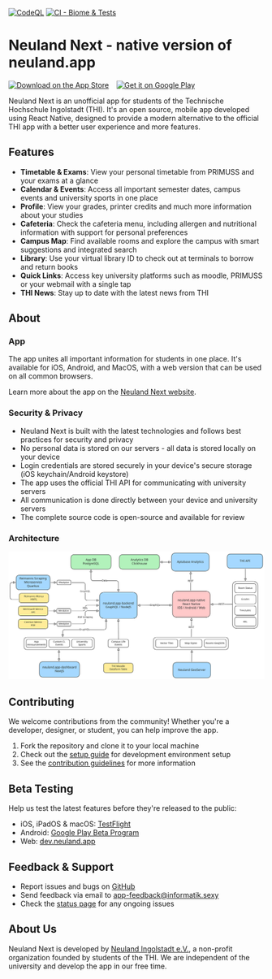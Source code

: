 [![CodeQL](https://github.com/neuland-ingolstadt/neuland.app-native/actions/workflows/codeql.yml/badge.svg)](https://github.com/neuland-ingolstadt/neuland.app-native/actions/workflows/codeql.yml)
[![CI - Biome & Tests](https://github.com/neuland-ingolstadt/neuland.app-native/actions/workflows/ci.yml/badge.svg)](https://github.com/neuland-ingolstadt/neuland.app-native/actions/workflows/ci.yml)

# Neuland Next - native version of neuland.app

<div style="display: flex; align-items: center; gap: 15px;">
  <a href="https://apps.apple.com/app/neuland-next/id1617096811">
    <img alt="Download on the App Store" src="assets/github/Apple_Badge_EN.svg" height="50px" />
  </a>
  <a href="https://play.google.com/store/apps/details?id=app.neuland">
    <img alt="Get it on Google Play" src="assets/github/Google_Badge_EN.svg" height="50px" />
  </a>
</div>

Neuland Next is an unofficial app for students of the Technische Hochschule Ingolstadt (THI). It's an open source, mobile app developed using React Native, designed to provide a modern alternative to the official THI app with a better user experience and more features.

## Features

- **Timetable & Exams**: View your personal timetable from PRIMUSS and your exams at a glance
- **Calendar & Events**: Access all important semester dates, campus events and university sports in one place
- **Profile**: View your grades, printer credits and much more information about your studies
- **Cafeteria**: Check the cafeteria menu, including allergen and nutritional information with support for personal preferences
- **Campus Map**: Find available rooms and explore the campus with smart suggestions and integrated search
- **Library**: Use your virtual library ID to check out at terminals to borrow and return books
- **Quick Links**: Access key university platforms such as moodle, PRIMUSS or your webmail with a single tap
- **THI News**: Stay up to date with the latest news from THI

## About

### App

The app unites all important information for students in one place. It's available for iOS, Android, and MacOS, with a web version that can be used on all common browsers.

Learn more about the app on the [Neuland Next website](https://next.neuland.app).

### Security & Privacy

- Neuland Next is built with the latest technologies and follows best practices for security and privacy
- No personal data is stored on our servers - all data is stored locally on your device
- Login credentials are stored securely in your device's secure storage (iOS keychain/Android keystore)
- The app uses the official THI API for communicating with university servers
- All communication is done directly between your device and university servers
- The complete source code is open-source and available for review

### Architecture

<img src="assets/github/architecture.svg" alt="Architecture" width="800px" />

## Contributing

We welcome contributions from the community! Whether you're a developer, designer, or student, you can help improve the app.

1. Fork the repository and clone it to your local machine
2. Check out the [setup guide](https://next.neuland.app/en/app/setup) for development environment setup
3. See the [contribution guidelines](https://next.neuland.app/en/app/contribute) for more information

## Beta Testing

Help us test the latest features before they're released to the public:

- iOS, iPadOS & macOS: [TestFlight](https://testflight.apple.com/join/PABWZys2)
- Android: [Google Play Beta Program](https://play.google.com/store/apps/details?id=app.neuland)
- Web: [dev.neuland.app](https://dev.neuland.app)

## Feedback & Support

- Report issues and bugs on [GitHub](https://github.com/neuland-ingolstadt/neuland.app-native/issues/new?assignees=&labels=bug&projects=&template=bug_report.yml&title=%5BBug%5D%3A+)
- Send feedback via email to [app-feedback@informatik.sexy](mailto:app-feedback@informatik.sexy)
- Check the [status page](https://status.neuland.app) for any ongoing issues

## About Us

Neuland Next is developed by [Neuland Ingolstadt e.V.](https://neuland-ingolstadt.de), a non-profit organization founded by students of the THI. We are independent of the university and develop the app in our free time.
